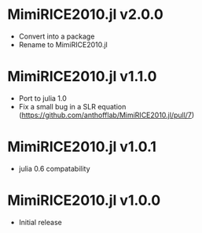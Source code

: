 # MimiRICE2010.jl v2.0.0
* Convert into a package
* Rename to MimiRICE2010.jl

# MimiRICE2010.jl v1.1.0
* Port to julia 1.0
* Fix a small bug in a SLR equation (https://github.com/anthofflab/MimiRICE2010.jl/pull/7)

# MimiRICE2010.jl v1.0.1
* julia 0.6 compatability

# MimiRICE2010.jl v1.0.0
* Initial release

